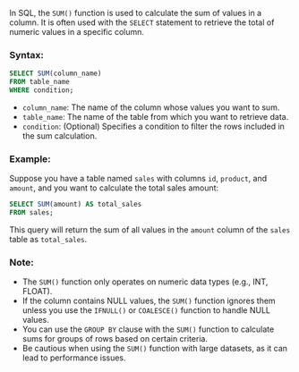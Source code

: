In SQL, the `SUM()` function is used to calculate the sum of values in a column. It is often used with the `SELECT` 
statement to retrieve the total of numeric values in a specific column. 

### Syntax:

```sql
SELECT SUM(column_name)
FROM table_name
WHERE condition;
```

- `column_name`: The name of the column whose values you want to sum.
- `table_name`: The name of the table from which you want to retrieve data.
- `condition`: (Optional) Specifies a condition to filter the rows included in the sum calculation.

### Example:

Suppose you have a table named `sales` with columns `id`, `product`, and `amount`, and you want to calculate the total sales amount:

```sql
SELECT SUM(amount) AS total_sales
FROM sales;
```

This query will return the sum of all values in the `amount` column of the `sales` table as `total_sales`.

### Note:

- The `SUM()` function only operates on numeric data types (e.g., INT, FLOAT).
- If the column contains NULL values, the `SUM()` function ignores them unless you use the `IFNULL()` or `COALESCE()` function to handle NULL values.
- You can use the `GROUP BY` clause with the `SUM()` function to calculate sums for groups of rows based on certain criteria.
- Be cautious when using the `SUM()` function with large datasets, as it can lead to performance issues.
